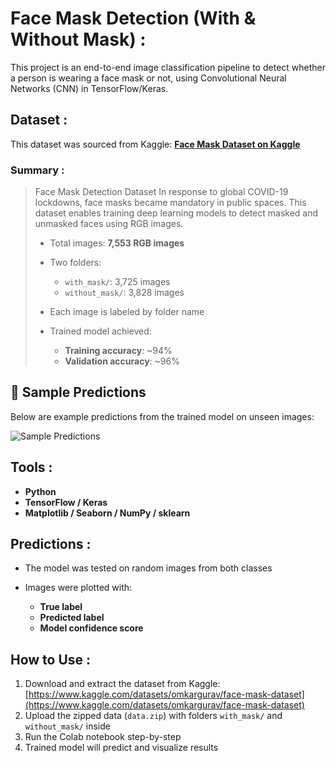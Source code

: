 #  Face Mask Detection (With & Without Mask) :

This project is an end-to-end image classification pipeline to detect whether a person is wearing a face mask or not, using Convolutional Neural Networks (CNN) in TensorFlow/Keras.

##  Dataset :

This dataset was sourced from Kaggle:
**[Face Mask Dataset on Kaggle](https://www.kaggle.com/datasets/omkargurav/face-mask-dataset)**

### Summary :

> Face Mask Detection Dataset
> In response to global COVID-19 lockdowns, face masks became mandatory in public spaces. This dataset enables training deep learning models to detect masked and unmasked faces using RGB images.
>
> * Total images: **7,553 RGB images**
> * Two folders:
>
>   * `with_mask/`: 3,725 images
>   * `without_mask/`: 3,828 images
> * Each image is labeled by folder name
> * Trained model achieved:
>
>   * **Training accuracy**: \~94%
>   * **Validation accuracy**: \~96%

## 📸 Sample Predictions

Below are example predictions from the trained model on unseen images:

![Sample Predictions](https://github.com/Aydinthr2004/face-mask-detection/issues/1#issue-3262733267)

## Tools :

* **Python**
* **TensorFlow / Keras**
* **Matplotlib / Seaborn / NumPy / sklearn**

## Predictions :

* The model was tested on random images from both classes
* Images were plotted with:

  * **True label**
  * **Predicted label**
  * **Model confidence score**

## How to Use :

1. Download and extract the dataset from Kaggle:
   [https://www.kaggle.com/datasets/omkargurav/face-mask-dataset](https://www.kaggle.com/datasets/omkargurav/face-mask-dataset)
2. Upload the zipped data (`data.zip`) with folders `with_mask/` and `without_mask/` inside
3. Run the Colab notebook step-by-step
4. Trained model will predict and visualize results
